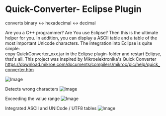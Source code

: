 # Quick-Converter- Eclipse Plugin

converts binary <-> hexadecimal <-> decimal

Are you a C++ programmer? Are You use Eclipse? Then this is the ultimate helper for you. In addition, you can display a ASCII table and a table of the most important Unicode characters. The integration into Eclipse is quite simple:  
copy QuickConverter_xxx.jar in the Eclipse plugin-folder and restart Eclipse, that's all.
This project was inspired by Mikroelektronika's Quick Converter https://download.mikroe.com/documents/compilers/mikroc/pic/help/quick_converter.htm

![Image](https://github.com/schreibfaul1/Quick-Converter-Eclipse-Plugin/blob/master/additional_info/QuickConverter.png)

Detects wrong characters
![Image](https://github.com/schreibfaul1/Quick-Converter-Eclipse-Plugin/blob/master/additional_info/invalid%20number%20format.png)

Exceeding the value range
![Image](https://github.com/schreibfaul1/Quick-Converter-Eclipse-Plugin/blob/master/additional_info/out_of_range.png)

Integrated ASCII and UNICode / UTF8 tables
![Image](https://github.com/schreibfaul1/Quick-Converter-Eclipse-Plugin/blob/master/additional_info/ASCII%20and%20UNIcode.png)
